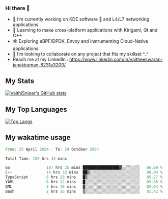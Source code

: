 ### Hi there 👋

- 🔭 I’m currently working on KDE software 💓 and L4/L7 networking applications 
- 📖 Learning to make cross-platform applications with Kirigami, Qt and C++
- 🕸️ Exploring eBPF/DPDK, Envoy and instrumenting Cloud-Native applications. 
- 👯 I’m looking to collaborate on any project that fits my skillset ^_^
- Reach me at my LinkedIn : https://www.linkedin.com/in/vaitheeswaran-janakiraman-8231a3200/

## My Stats
[![VaithiSniper's GitHub stats](https://github-readme-stats.vercel.app/api?username=VaithiSniper&hide=stars&theme=radical)](https://github.com/anuraghazra/github-readme-stats)

## My Top Languages

[![Top Langs](https://github-readme-stats.vercel.app/api/top-langs/?username=VaithiSniper&layout=compact)](https://github.com/anuraghazra/github-readme-stats)

## My wakatime usage

<!--START_SECTION:waka-->

```rust
From: 25 April 2024 - To: 24 October 2024

Total Time: 159 hrs 43 mins

Go                107 hrs 35 mins ████████████████▓░░░░░░░░   66.89 %
C++               14 hrs 32 mins  ██▒░░░░░░░░░░░░░░░░░░░░░░   09.04 %
TypeScript        8 hrs 28 mins   █▒░░░░░░░░░░░░░░░░░░░░░░░   05.27 %
YAML              6 hrs 12 mins   █░░░░░░░░░░░░░░░░░░░░░░░░   03.86 %
QML               3 hrs 16 mins   ▓░░░░░░░░░░░░░░░░░░░░░░░░   02.04 %
Bash              2 hrs 16 mins   ▒░░░░░░░░░░░░░░░░░░░░░░░░   01.42 %
```

<!--END_SECTION:waka-->
